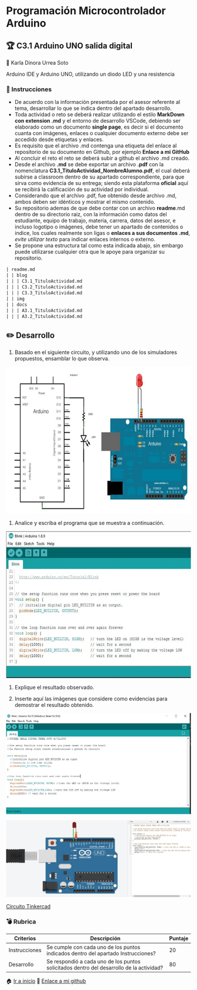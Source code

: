 # Programación Microcontrolador Arduino

## :trophy: C3.1 Arduino UNO salida digital
:woman: Karla Dinora Urrea Soto


Arduino IDE y Arduino UNO, utilizando un diodo LED y una resistencia

### :blue_book: Instrucciones

- De acuerdo con la información presentada por el asesor referente al tema, desarrollar lo que se indica dentro del apartado desarrollo.
- Toda actividad o reto se deberá realizar utilizando el estilo **MarkDown con extension .md** y el entorno de desarrollo VSCode, debiendo ser elaborado como un documento **single page**, es decir si el documento cuanta con imágenes, enlaces o cualquier documento externo debe ser accedido desde etiquetas y enlaces.
- Es requisito que el archivo .md contenga una etiqueta del enlace al repositorio de su documento en Github, por ejemplo **Enlace a mi GitHub**
- Al concluir el reto el reto se deberá subir a github el archivo .md creado.
- Desde el archivo **.md** se debe exportar un archivo **.pdf** con la nomenclatura **C3.1_TituloActividad_NombreAlumno.pdf**, el cual deberá subirse a classroom dentro de su apartado correspondiente, para que sirva como evidencia de su entrega; siendo esta plataforma **oficial** aquí se recibirá la calificación de su actividad por individual.
- Considerando que el archivo .pdf, fue obtenido desde archivo .md, ambos deben ser idénticos y mostrar el mismo contenido.
- Su repositorio ademas de que debe contar con un archivo **readme**.md dentro de su directorio raíz, con la información como datos del estudiante, equipo de trabajo, materia, carrera, datos del asesor, e incluso logotipo o imágenes, debe tener un apartado de contenidos o indice, los cuales realmente son ligas o **enlaces a sus documentos .md**, _evite utilizar texto_ para indicar enlaces internos o externo.
- Se propone una estructura tal como esta indicada abajo, sin embargo puede utilizarse cualquier otra que le apoye para organizar su repositorio.  

``` 
| readme.md
| | blog
| | | C3.1_TituloActividad.md
| | | C3.2_TituloActividad.md
| | | C3.3_TituloActividad.md
| | img
| | docs
| | | A3.1_TituloActividad.md
| | | A3.2_TituloActividad.md
```

## :pencil2: Desarrollo

1. Basado en el siguiente circuito, y utilizando uno de los simuladores propuestos, ensamblar lo que observa.

<p align="center">
    <img alt="SalidaDigital" src="https://github.com/Karldin11/SistemasProgramables/blob/main/img/C3.x_ArduinoEsquematicoSalidaDigital.png?raw=true" width=650 height=400>
</p>

1. Analice y escriba el programa que se muestra a continuación.

<p align="center">
    <img alt="SalidaDigital" src="https://github.com/Karldin11/SistemasProgramables/blob/main/img/C3.x_ArduinoProgramaSalidaDigital.png?raw=true" width=600 height=400>
</p>

1. Explique el resultado observado.

2. Inserte aquí las imágenes que considere como evidencias para demostrar el resultado obtenido.
   

<p align="center">
    <img alt="Evidencias" src="https://github.com/Karldin11/SistemasProgramables/blob/main/img/evidencia1_3.1.JPG?raw=true" width=600 >
</p>

<p align="center">
    <img alt="Evidencias" src="https://github.com/Karldin11/SistemasProgramables/blob/main/img/evidencia2_3.1.JPG?raw=true" width=600 >
</p>

[Circuito Tinkercad](https://www.tinkercad.com/things/1nz6vu6aHn6-31-arduino-uno-salida-digital/editel?sharecode=_JzPjszD5PjAXt2IphzweZnT-rB2KGLtM5lynXfY3Jk)

### :bomb: Rubrica

| Criterios     | Descripción                                                                                  | Puntaje |
| ------------- | -------------------------------------------------------------------------------------------- | ------- |
| Instrucciones | Se cumple con cada uno de los puntos indicados dentro del apartado Instrucciones?            | 20 |
| Desarrollo    | Se respondió a cada uno de los puntos solicitados dentro del desarrollo de la actividad?     | 80      |

:house: [Ir a inicio](https://github.com/Karldin11/SistemasProgramables)
:file_folder: [Enlace a mi github](https://github.com/Karldin11/SistemasProgramables/blob/main/Trabajos/C3.1_ArduinoUnoSalidaDigital_KarlaUrrea.md)